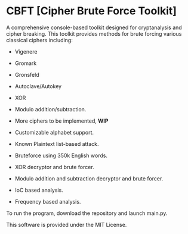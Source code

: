 # CBFT [Cipher Brute Force Toolkit]

A comprehensive console-based toolkit designed for cryptanalysis and cipher breaking.
This toolkit provides methods for brute forcing various classical ciphers including:
- Vigenere
- Gromark
- Gronsfeld
- Autoclave/Autokey
- XOR
- Modulo addition/subtraction.
- More ciphers to be implemented, **WIP**

- Customizable alphabet support.
- Known Plaintext list-based attack.
- Bruteforce using 350k English words.
- XOR decryptor and brute forcer.
- Modulo addition and subtraction decryptor and brute forcer.
- IoC based analysis.
- Frequency based analysis.

To run the program, download the repository and launch main.py.

This software is provided under the MIT License.

